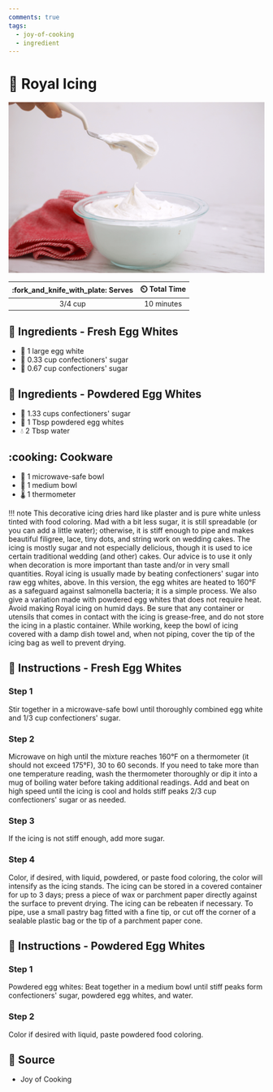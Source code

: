```yaml
---
comments: true
tags:
  - joy-of-cooking
  - ingredient
---
```

# :crown: Royal Icing

![Royal Icing](../../assets/images/royal-icing.png)

| :fork_and_knife_with_plate: Serves | :timer_clock: Total Time |
|:----------------------------------:|:-----------------------: |
| 3/4 cup | 10 minutes |

## :egg: Ingredients - Fresh Egg Whites

- :egg: 1 large egg white
- :candy: 0.33 cup confectioners' sugar
- :candy: 0.67 cup confectioners' sugar

## :rice: Ingredients - Powdered Egg Whites

- :candy: 1.33 cups confectioners' sugar
- :egg: 1 Tbsp powdered egg whites
- :droplet: 2 Tbsp water

## :cooking: Cookware

- :bowl_with_spoon: 1 microwave-safe bowl
- :bowl_with_spoon: 1 medium bowl
- :thermometer: 1 thermometer

!!! note
    This decorative icing dries hard like plaster and is pure white unless tinted with food coloring. Mad with a bit
    less sugar, it is still spreadable (or you can add a little water); otherwise, it is stiff enough to pipe and makes
    beautiful filigree, lace, tiny dots, and string work on wedding cakes. The icing is mostly sugar and not especially
    delicious, though it is used to ice certain traditional wedding (and other) cakes. Our advice is to use it only
    when decoration is more important than taste and/or in very small quantities. Royal icing is usually made by
    beating confectioners' sugar into raw egg whites, above. In this version, the egg whites are heated to 160°F as a
    safeguard against salmonella bacteria; it is a simple process. We also give a variation made with powdered egg
    whites that does not require heat. Avoid making Royal icing on humid days. Be sure that any container or utensils
    that comes in contact with the icing is grease-free, and do not store the icing in a plastic container. While
    working, keep the bowl of icing covered with a damp dish towel and, when not piping, cover the tip of the icing
    bag as well to prevent drying.

## :egg: Instructions - Fresh Egg Whites

### Step 1

Stir together in a microwave-safe bowl until thoroughly combined egg white and 1/3 cup confectioners' sugar.

### Step 2

Microwave on high until the mixture reaches 160°F on a thermometer (it should not exceed 175°F), 30 to 60 seconds. If
you need to take more than one temperature reading, wash the thermometer thoroughly or dip it into a mug of boiling
water before taking additional readings. Add and beat on high speed until the icing is cool and holds stiff peaks
2/3 cup confectioners' sugar or as needed.

### Step 3

If the icing is not stiff enough, add more sugar.

### Step 4

Color, if desired, with liquid, powdered, or paste food coloring, the color will intensify as the icing stands. The
icing can be stored in a covered container for up to 3 days; press a piece of wax or parchment paper directly against
the surface to prevent drying. The icing can be rebeaten if necessary. To pipe, use a small pastry bag fitted with a
fine tip, or cut off the corner of a sealable plastic bag or the tip of a parchment paper cone.

## :rice: Instructions - Powdered Egg Whites

### Step 1

Powdered egg whites: Beat together in a medium bowl until stiff peaks form confectioners' sugar, powdered egg whites,
and water.

### Step 2

Color if desired with liquid, paste powdered food coloring.

## :link: Source

- Joy of Cooking
